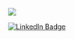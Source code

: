 <img src="https://coursework.vschool.io/content/images/size/w2000/2016/03/javascript-logo-banner.jpg"> </img>

[![LinkedIn Badge](https://img.shields.io/badge/LinkedIn-Profile-informational?style=flat&logo=linkedin&logoColor=white&color=0D76A8)](https://www.linkedin.com/in/noahfranco/)

